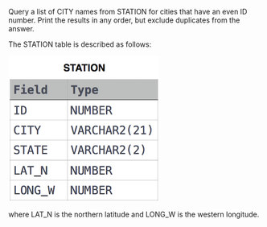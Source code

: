 Query a list of CITY names from STATION for cities that have an even ID number. Print the results in any order, but exclude duplicates from the answer.

The STATION table is described as follows:

![table](table.jpg)

where LAT_N is the northern latitude and LONG_W is the western longitude.
